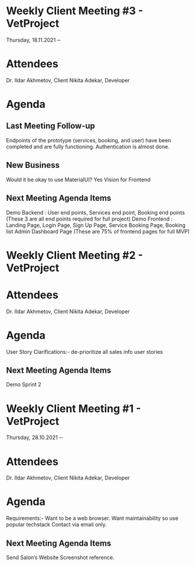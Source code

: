 
# Weekly Client Meeting #3 - VetProject
Thursday, 18.11.2021
─
# Attendees
Dr. Ildar Akhmetov, Client 
Nikita Adekar, Developer

# Agenda
## Last Meeting Follow-up
Endpoints of the prototype (services, booking, and user)  have been completed and are fully functioning. Authentication is almost done. 
## New Business
Would it be okay to use MaterialUI?
Yes 
Vision for Frontend
 
## Next Meeting Agenda Items
Demo Backend : User end points, Services end point, Booking end points (These 3 are all end points required for full project)
Demo Frontend : Landing Page, Login Page, Sign Up Page, Service Booking Page, Booking list Admin Dashboard Page (These are 75% of frontend pages for full MVP)


# Weekly Client Meeting #2 - VetProject

# Attendees
Dr. Ildar Akhmetov, Client 
Nikita Adekar, Developer

# Agenda
User Story Clarifications:-
de-prioritize all sales info user stories

 
## Next Meeting Agenda Items
Demo Sprint 2

# Weekly Client Meeting #1 - VetProject
Thursday, 28.10.2021
─
# Attendees
Dr. Ildar Akhmetov, Client 
Nikita Adekar, Developer

# Agenda
Requirements:- 
Want to be a web browser.
Want maintainability so use popular techstack
Contact via email only. 


 
## Next Meeting Agenda Items
Send Salon’s Website Screenshot reference. 
